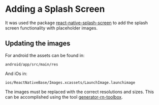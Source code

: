# Adding a Splash Screen

It was used the package [react-native-splash-screen](https://github.com/crazycodeboy/react-native-splash-screen) to add the splash screen functionality with placeholder images.

## Updating the images

For android the assets can be found in:

```
android/app/src/main/res
```

And iOs in:

```
ios/ReactNativeBase/Images.xcassets/LaunchImage.launchimage
```

The images must be replaced with the correct resolutions and sizes. This can be accomplished using the tool [generator-rn-toolbox](https://github.com/bamlab/generator-rn-toolbox/blob/master/generators/assets/README.md).

